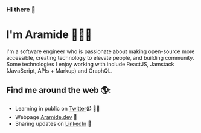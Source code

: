 ### Hi there 👋

# I'm Aramide 👋🏾‍💻

I'm a software engineer who is passionate about making open-source more accessible, creating technology to elevate people, and building community. Some technologies I enjoy working with include ReactJS, Jamstack (JavaScript, APIs + Markup) and GraphQL.


## Find me around the web 🌎:
- Learning in public on <a href="https://twitter.com/AramideAjax">Twitter</a>📹 ✍🏾
- Webpage <a href="http://aramide.dev"> Aramide.dev</a> 🏓
- Sharing updates on <a href="https://www.linkedin.com/in/monicampowell/">LinkedIn</a> 💼
